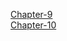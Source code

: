 [Chapter-9](https://data-engineer.tistory.com/53)<br/>
[Chapter-10](https://data-engineer.tistory.com/55)<br/>